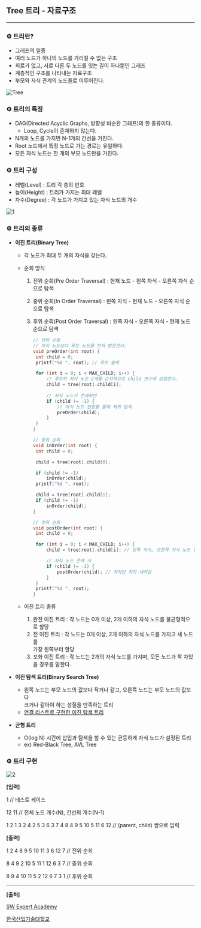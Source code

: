 ## **Tree 트리 - 자료구조**

***



### **⚙ 트리란?**

- 그래프의 일종
- 여러 노드가 하나의 노드를 가리킬 수 없는 구조
- 회로가 없고, 서로 다른 두 노드를 잇는 길이 하나뿐인 그래프 
- 계층적인 구조를 나타내는 자료구조
- 부모와 자식 관계의 노드들로 이루어진다.

![Tree](https://user-images.githubusercontent.com/55940552/106389393-67539d80-6426-11eb-867e-bb6237461196.png)   



### **⚙ 트리의 특징**

- DAG(Directed Acyclic Graphs, 방향성 비순환 그래프)의 한 종류이다.
  - Loop, Cycle이 존재하지 않는다.
- N개의 노드를 가지면 N-1개의 간선을 가진다.
- Root 노드에서 특정 노드로 가는 경로는 유일하다.
- 모든 자식 노드는 한 개의 부모 노드만을 가진다.



### **⚙ 트리 구성**

- 레벨(Level) : 트리 각 층의 번호
- 높이(Height) : 트리가 가지는 최대 레벨
- 차수(Degree) : 각 노드가 가지고 있는 자식 노드의 개수

![1](https://user-images.githubusercontent.com/55940552/106389557-2f992580-6427-11eb-9073-e1c2adffc546.png)   



### **⚙ 트리의 종류**

- **이진 트리(Binary Tree)**

  - 각 노드가 최대 두 개의 자식을 갖는다.

  - 순회 방식

    1. 전위 순회(Pre Order Traversal) : 현재 노드 - 왼쪽 자식 - 오른쪽 자식 순으로 탐색

    2. 중위 순회(In Order Traversal) : 왼쪽 자식 - 현재 노드 - 오른쪽 자식 순으로 탐색

    3. 후위 순회(Post Order Traversal) : 왼쪽 자식 - 오른쪽 자식 - 현재 노드 순으로 탐색

       ```c
       // 전위 순회
       // 자식 노드보다 루트 노드를 먼저 방문한다.
       void preOrder(int root) {
       	int child = 0;
       	printf("%d ", root); // 루트 출력
       
       	for (int i = 0; i < MAX_CHILD; i++) {
       		// 루트의 자식 노드 2개를 순차적으로 child 변수에 삽입한다.
       		child = tree[root].child[i]; 
       		
       		// 자식 노드가 존재하면
       		if (child != -1) {
       			// 자식 노드 번호를 통해 재귀 탐색
       			preOrder(child);
       		}
       	}
       }
       
       // 중위 순회
       void inOrder(int root) {
       	int child = 0;
       
       	child = tree[root].child[0];
       
       	if (child != -1)
       		inOrder(child);
       	printf("%d ", root);
       
       	child = tree[root].child[1];
       	if (child != -1)
       		inOrder(child);
       }
       
       // 후위 순회
       void postOrder(int root) {
       	int child = 0;
       
       	for (int i = 0; i < MAX_CHILD; i++) {
       		child = tree[root].child[i]; // 왼쪽 자식, 오른쪽 자식 노드 탐색
       
       		// 자식 노드 존재 시
       		if (child != -1) {
       			postOrder(child); // 최하단 까지 내려감 
       		}
       	}
       	printf("%d ", root);
       }
       ```

       

  - 이진 트리 종류

    1. 완전 이진 트리 : 각 노드는 0개 이상, 2개 이하의 자식 노드를 불균형적으로 할당 
    2. 전 이진 트리 : 각 노드는 0개 이상, 2개 이하의 자식 노드를 가지고 새 노드를 <br>가장 왼쪽부터 할당
    3. 포화 이진 트리 : 각 노드는 2개의 자식 노드를 가지며, 모든 노드가 꽉 차있을 경우를 말한다.

- **이진 탐색 트리(Binary Search Tree)**
  
  - 왼쪽 노드는 부모 노드의 값보다 작거나 같고, 오른쪽 노드는 부모 노드의 값보다<br> 크거나 같아야 하는 성질을 만족하는 트리
  - [연결 리스트로 구현한 이진 탐색 트리](https://github.com/Lee-HyeongSeok/SW_expert_examples/tree/main/DataStructure/Tree/LinkedTree)
- **균형 트리**
  - O(log N) 시간에 삽입과 탐색을 할 수 있는 균등하게 자식 노드가 설정된 트리
  - ex) Red-Black Tree, AVL Tree

   

### **⚙ 트리 구현**

![2](https://user-images.githubusercontent.com/55940552/106390141-4b51fb00-642a-11eb-8566-ff7fe98b68f0.png)   



**[입력]**

1	// 테스트 케이스

12 11	// 전체 노드 개수(N), 간선의 개수(N-1)

1 2 1 3 2 4 2 5 3 6 3 7 4 8 4 9 5 10 5 11 6 12	// (parent, child) 쌍으로 입력



**[출력]**

1 2 4 8 9 5 10 11 3 6 12 7	// 전위 순회

8 4 9 2 10 5 11 1 12 6 3 7	// 중위 순회

8 9 4 10 11 5 2 12 6 7 3 1	// 후위 순회

***

**[출처]**

[SW Expert Academy](https://swexpertacademy.com)

[한국산업기술대학교](http://www.kpu.ac.kr/index.do?sso=ok)



 


